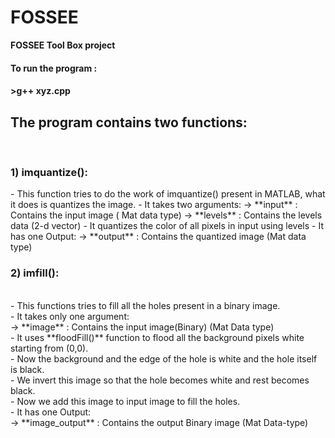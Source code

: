 # FOSSEE
**FOSSEE Tool Box project**

<h4>To run the program :<h4>
>g++ xyz.cpp

<h2>The program contains two functions:</h2><br>
  <h3>1) imquantize():<br></h3>
- This function tries to do the work of imquantize() present in MATLAB, what it does is quantizes the image.
- It takes two arguments:
          -> **input** : Contains the input image ( Mat data type)
          -> **levels** : Contains the levels data (2-d vector)
        - It quantizes the color of all pixels in input using levels
        - It has one Output:
          -> **output** : Contains the quantized image (Mat data type)
  <br>
  <h3>2) imfill():</h3><br>
        - This functions tries to fill all the holes present in a binary image.<br>
        - It takes only one argument:<br>
        -> **image** : Contains the input image(Binary) (Mat Data type)<br>
        - It uses **floodFill()** function to flood all the background pixels white starting from (0,0).<br>
        - Now the background and the edge of the hole is white and the hole itself is black.<br>
        - We invert this image so that the hole becomes white and rest becomes black.<br>
        - Now we add this image to input image to fill the holes.<br>
        - It has one Output:<br>
          -> **image_output** : Contains the output Binary image (Mat Data-type)<br>
  

